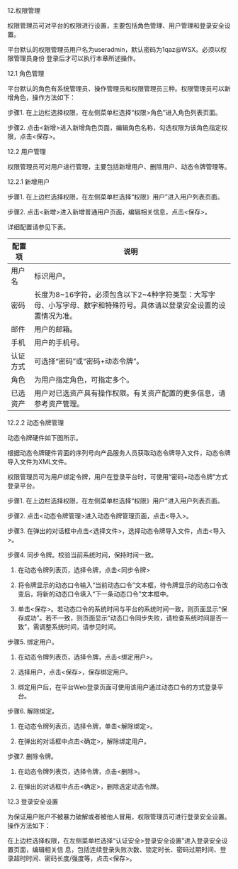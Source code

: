 12.权限管理

权限管理员可对平台的权限进行设置，主要包括角色管理、用户管理和登录安全设置。

平台默认的权限管理员用户名为useradmin，默认密码为1qaz@WSX。必须以权限管理员身份
登录后才可以执行本章所述操作。

12.1 角色管理

平台默认的角色有系统管理员、操作管理员和权限管理员三种。权限管理员可以新增角色，操作方法如下：

步骤1. 在上边栏选择权限，在左侧菜单栏选择“权限>角色”进入角色列表页面。

步骤2. 点击<新增>进入新增角色页面，编辑角色名称，勾选权限为该角色指定权限，点击<保存>。

12.2 用户管理

权限管理员可对用户进行管理，主要包括新增用户、删除用户、动态令牌管理等。

12.2.1 新增用户

步骤1. 在上边栏选择权限，在左侧菜单栏选择“权限》用户”进入用户列表页面。

步骤2. 点击<新增>进入新增普通用户页面，编辑相关信息，点击<保存>。

详细配置请参见下表。

| 配置项 | 说明 |
|--------|------|
| 用户名 | 标识用户。 |
| 密码 | 长度为8~16字符，必须包含以下2~4种字符类型：大写字母、小写字母、数字和特殊符号。具体请以登录安全设置的设置情况为准。 |
| 邮件 | 用户的邮箱。 |
| 手机 | 用户的手机号。 |
| 认证方式 | 可选择“密码”或“密码+动态令牌”。 |
| 角色 | 为用户指定角色，可指定多个。 |
| 已选资产 | 用户对已选资产具有操作权限。有关资产配置的更多信息，请参考资产管理。 |

12.2.2 动态令牌管理

动态令牌硬件如下图所示。

根据动态令牌硬件背面的序列号向产品服务人员获取动态令牌导入文件，动态令牌导入文件为XML文件。

权限管理员可为用户绑定令牌，用户在登录平台时，可使用“密码+动态令牌”方式登录平台。

步骤1. 在上边栏选择权限，在左侧菜单栏选择“权限》用户”进入用户列表页面。

步骤2. 点击<动态令牌管理>进入动态令牌管理页面，点击<导入>。

步骤3. 在弹出的对话框中点击<选择文件>，选择动态令牌导入文件，点击<导入>。

步骤4. 同步令牌。校验当前系统时间，保持时间一致。

1) 在动态令牌列表页，选择令牌，点击<同步令牌>

2) 将令牌显示的动态口令输入“当前动态口令”文本框，待令牌显示的动态口令改变后，将新的动态口令填入“下一条动态口令”文本框中。

3) 单击<保存>。若动态口令的系统时间与平台的系统时间一致，则页面显示“保存成功”。若不一致，则页面显示“动态口令同步失败，请检查系统时间是否一致”，需调整系统时间，请参见时间。

步骤5. 绑定用户。

1) 在动态令牌列表页，选择令牌，点击<绑定用户>。

2) 选择用户，点击<保存>，保存绑定用户。

3) 绑定用户后，在平台Web登录页面可使用该用户通过动态口令的方式登录平台。

步骤6. 解除绑定。

1) 在动态令牌列表页，选择令牌，单击<解除绑定>。

2) 在弹出的对话框中点击<确定>，解除绑定用户。

步骤7. 删除令牌。

1) 在动态令牌列表页，选择令牌，点击<删除>。

2) 在弹出的对话框中点击<确定>，删除选定动态令牌。

12.3 登录安全设置

为保证用户账户不被暴力破解或者被他人冒用，权限管理员可进行登录安全设置。操作方法如下：

在上边栏选择权限，在左侧菜单栏选择“认证安全>登录安全设置”进入登录安全设置页面，编辑相关信
息，包括连续登录失败次数、锁定时长、密码过期时间、登录超时时间、密码长度/强度等，点击<保存>。
